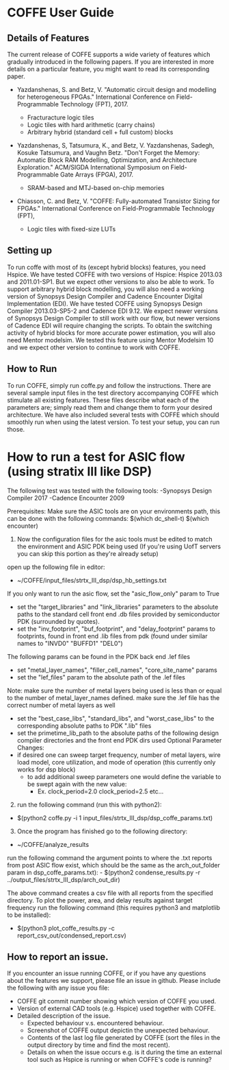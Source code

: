 # COFFE User Guide


## Details of Features
The current release of COFFE supports a wide variety of features which gradually introduced in the following papers. If you are interested in more details on a particular feature, you might want to read its corresponding paper.

* Yazdanshenas, S. and Betz, V. "Automatic circuit design and modelling for heterogeneous FPGAs." International Conference on Field-Programmable Technology (FPT), 2017.
  * Fracturacture logic tiles
  * Logic tiles with hard arithmetic (carry chains)
  * Arbitrary hybrid (standard cell + full custom) blocks

* Yazdanshenas, S, Tatsumura, K., and Betz, V. Yazdanshenas, Sadegh, Kosuke Tatsumura, and Vaughn Betz. "Don't Forget the Memory: Automatic Block RAM Modelling, Optimization, and Architecture Exploration." ACM/SIGDA International Symposium on Field-Programmable Gate Arrays (FPGA), 2017. 
  * SRAM-based and MTJ-based on-chip memories

* Chiasson, C. and Betz, V. "COFFE: Fully-automated Transistor Sizing for FPGAs." International Conference on Field-Programmable Technology (FPT),
  * Logic tiles with fixed-size LUTs
  
## Setting up

To run coffe with most of its (except hybrid blocks) features, you need Hspice. We have tested COFFE with two versions of Hspice: Hspice 2013.03 and 2011.01-SP1. But we expect other versions to also be able to work.
To support arbitrary hybrid block modelling, you will also need a working version of Synopsys Design Compiler and Cadence Encounter Digital Implementation (EDI). We have tested COFFE using Synopsys Design Compiler 2013.03-SP5-2 and Cadence EDI 9.12.
We expect newer versions of Synopsys Design Compiler to still work with our flow, but newer versions of Cadence EDI will require changing the scripts.
To obtain the switching activity of hybrid blocks for more accurate power estimation, you will also need Mentor modelsim. We tested this feature using Mentor Modelsim 10 and we expect other version to continue to work with COFFE.

  
## How to Run

To run COFFE, simply run coffe.py and follow the instructions.
There are several sample input files in the test directory accompanying COFFE which stimulate all existing features. These files describe what each of the parameters are; simply read them and change them to form your desired architecture.
We have also included several tests with COFFE which should smoothly run when using the latest version. To test your setup, you can run those.

# How to run a test for ASIC flow (using stratix III like DSP)
The following test was tested with the following tools:
-Synopsys Design Compiler 2017
-Cadence Encounter 2009

Prerequisites:
Make sure the ASIC tools are on your environments path, this can be done with the following commands:
$(which dc_shell-t)
$(which encounter)

1. Now the configuration files for the asic tools must be edited to match the environment and ASIC PDK being used
(If you're using UofT servers you can skip this portion as they're already setup)

  open up the following file in editor:
  - ~/COFFE/input_files/strtx_III_dsp/dsp_hb_settings.txt

  If you only want to run the asic flow, set the "asic_flow_only" param to True

  - set the "target_libraries" and "link_libraries" parameters to the absolute paths to the standard cell front end .db files provided by semiconductor PDK (surrounded by quotes).
  - set the "inv_footprint", "buf_footprint", and "delay_footprint" params to footprints, found in front end .lib files from pdk (found under similar names to "INVD0" "BUFFD1" "DEL0")

  The following params can be found in the PDK back end .lef files
  - set "metal_layer_names", "filler_cell_names", "core_site_name" params
  - set the "lef_files" param to the absolute path of the .lef files 

  Note: 
    make sure the number of metal layers being used is less than or equal to the number of metal_layer_names defined.
    make sure the .lef file has the correct number of metal layers as well

  - set the "best_case_libs", "standard_libs", and "worst_case_libs" to the corresponding absolute paths to PDK ".lib" files
  - set the primetime_lib_path to the absolute paths of the following design compiler directories and the front end PDK dirs used
  Optional Parameter Changes:
  - if desired one can sweep target frequency, number of metal layers, wire load model, core utilization, and mode of operation (this currently only works for dsp block)
    - to add additional sweep parameters one would define the variable to be swept again with the new value:
      - Ex. 
        clock_period=2.0
        clock_period=2.5
        etc...
2. run the following command (run this with python2):
  - $(python2 coffe.py -i 1 input_files/strtx_III_dsp/dsp_coffe_params.txt)

3. Once the program has finished go to the following directory:
  - ~/COFFE/analyze_results

  run the following command the argument points to where the .txt reports from post ASIC flow exist, which should be the same as the arch_out_folder param in dsp_coffe_params.txt):
    - $(python2 condense_results.py -r ../output_files/strtx_III_dsp/arch_out_dir)

  The above command creates a csv file with all reports from the specified directory.
  To plot the power, area, and delay results against target frequency run the following command (this requires python3 and matplotlib to be installed):
  - $(python3 plot_coffe_results.py -c report_csv_out/condensed_report.csv)






## How to report an issue.

If you encounter an issue running COFFE, or if you have any questions about the features we support, please file an issue in github.
Please include the following with any issue you file:

  * COFFE git commit number showing which version of COFFE you used.
  * Version of external CAD tools (e.g. Hspice) used together with COFFE.
  * Detailed description of the issue.
    * Expected behaviour v.s. encountered behaviour.
    * Screenshot of COFFE output depictin the unexpected behaviour.
    * Contents of the last log file generated by COFFE (sort the files in the output directory by time and find the most recent).
    * Details on when the issue occurs e.g. is it during the time an external tool such as Hspice is running or when COFFE's code is running?


    
  
